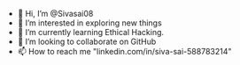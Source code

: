 - 👋 Hi, I’m @Sivasai08
- 👀 I’m interested in exploring new things
- 🌱 I’m currently learning Ethical Hacking.
- 💞️ I’m looking to collaborate on GitHub
- 📫 How to reach me "linkedin.com/in/siva-sai-588783214"

<!---
Sivasai08/Sivasai08 is a ✨ special ✨ repository because its `README.md` (this file) appears on your GitHub profile.
You can click the Preview link to take a look at your changes.
--->

